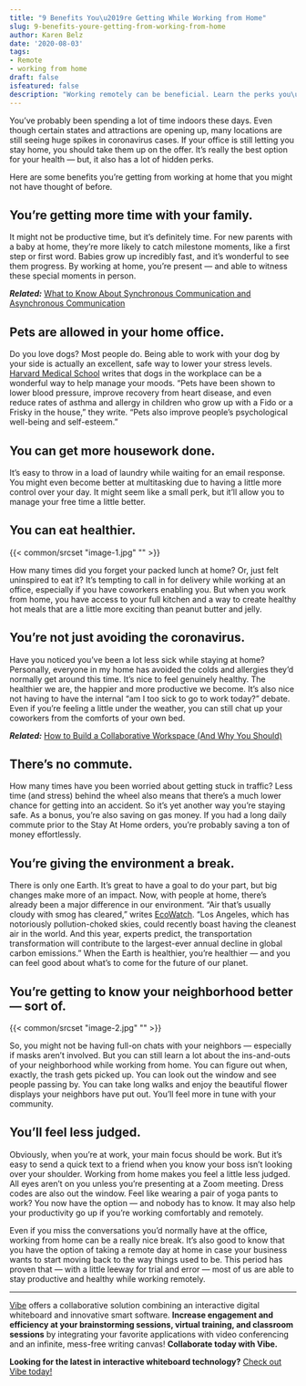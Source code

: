 ```yaml
---
title: "9 Benefits You\u2019re Getting While Working from Home"
slug: 9-benefits-youre-getting-from-working-from-home
author: Karen Belz
date: '2020-08-03'
tags:
- Remote
- working from home
draft: false
isfeatured: false
description: "Working remotely can be beneficial. Learn the perks you\u2019re getting by working from home."
---
```


You’ve probably been spending a lot of time indoors these days. Even though certain states and attractions are opening up, many locations are still seeing huge spikes in coronavirus cases. If your office is still letting you stay home, you should take them up on the offer. It’s really the best option for your health — but, it also has a lot of hidden perks.

Here are some benefits you’re getting from working at home that you might not have thought of before.

## You’re getting more time with your family.

It might not be productive time, but it’s definitely time. For new parents with a baby at home, they’re more likely to catch milestone moments, like a first step or first word. Babies grow up incredibly fast, and it’s wonderful to see them progress. By working at home, you’re present — and able to witness these special moments in person.

***Related:*** [What to Know About Synchronous Communication and Asynchronous Communication](https://vibe.us/blog/what-you-need-to-know-about-synchronous-and-asynchronous-communication/)

## Pets are allowed in your home office.

Do you love dogs? Most people do. Being able to work with your dog by your side is actually an excellent, safe way to lower your stress levels. [Harvard Medical School](https://www.health.harvard.edu/blog/therapy-dog-offers-stress-relief-at-work-201107223111) writes that dogs in the workplace can be a wonderful way to help manage your moods. “Pets have been shown to lower blood pressure, improve recovery from heart disease, and even reduce rates of asthma and allergy in children who grow up with a Fido or a Frisky in the house,” they write. “Pets also improve people’s psychological well-being and self-esteem.”

## You can get more housework done.

It’s easy to throw in a load of laundry while waiting for an email response. You might even become better at multitasking due to having a little more control over your day. It might seem like a small perk, but it’ll allow you to manage your free time a little better.

## You can eat healthier.

{{< common/srcset "image-1.jpg" "" >}}

How many times did you forget your packed lunch at home? Or, just felt uninspired to eat it? It’s tempting to call in for delivery while working at an office, especially if you have coworkers enabling you. But when you work from home, you have access to your full kitchen and a way to create healthy hot meals that are a little more exciting than peanut butter and jelly.

## You’re not just avoiding the coronavirus.

Have you noticed you’ve been a lot less sick while staying at home? Personally, everyone in my home has avoided the colds and allergies they’d normally get around this time. It’s nice to feel genuinely healthy. The healthier we are, the happier and more productive we become. It’s also nice not having to have the internal “am I too sick to go to work today?” debate. Even if you’re feeling a little under the weather, you can still chat up your coworkers from the comforts of your own bed.

***Related:*** [How to Build a Collaborative Workspace (And Why You Should)](https://vibe.us/blog/how-to-build-a-collaborative-workspace-and-why-you-should/)

## There’s no commute.

How many times have you been worried about getting stuck in traffic? Less time (and stress) behind the wheel also means that there’s a much lower chance for getting into an accident. So it’s yet another way you’re staying safe. As a bonus, you’re also saving on gas money. If you had a long daily commute prior to the Stay At Home orders, you’re probably saving a ton of money effortlessly.

## You’re giving the environment a break.

There is only one Earth. It’s great to have a goal to do your part, but big changes make more of an impact. Now, with people at home, there’s already been a major difference in our environment. “Air that’s usually cloudy with smog has cleared,” writes [EcoWatch](https://www.ecowatch.com/pandemic-work-from-home-2646075912.html?rebelltitem=5#rebelltitem5). “Los Angeles, which has notoriously pollution-choked skies, could recently boast having the cleanest air in the world. And this year, experts predict, the transportation transformation will contribute to the largest-ever annual decline in global carbon emissions.” When the Earth is healthier, you’re healthier — and you can feel good about what’s to come for the future of our planet.

## You’re getting to know your neighborhood better — sort of.

{{< common/srcset "image-2.jpg" "" >}}

So, you might not be having full-on chats with your neighbors — especially if masks aren’t involved. But you can still learn a lot about the ins-and-outs of your neighborhood while working from home. You can figure out when, exactly, the trash gets picked up. You can look out the window and see people passing by. You can take long walks and enjoy the beautiful flower displays your neighbors have put out. You’ll feel more in tune with your community.

## You’ll feel less judged.

Obviously, when you’re at work, your main focus should be work. But it’s easy to send a quick text to a friend when you know your boss isn’t looking over your shoulder. Working from home makes you feel a little less judged. All eyes aren’t on you unless you’re presenting at a Zoom meeting. Dress codes are also out the window. Feel like wearing a pair of yoga pants to work? You now have the option — and nobody has to know. It may also help your productivity go up if you’re working comfortably and remotely.

Even if you miss the conversations you’d normally have at the office, working from home can be a really nice break. It’s also good to know that you have the option of taking a remote day at home in case your business wants to start moving back to the way things used to be. This period has proven that — with a little leeway for trial and error — most of us are able to stay productive and healthy while working remotely.



---

[Vibe](https://vibe.us/) offers a collaborative solution combining an interactive digital whiteboard and innovative smart software. **Increase engagement and efficiency at your brainstorming sessions, virtual training, and classroom sessions** by integrating your favorite applications with video conferencing and an infinite, mess-free writing canvas! **Collaborate today with Vibe.**

**Looking for the latest in interactive whiteboard technology?** [Check out Vibe today!](https://vibe.us/order/)
